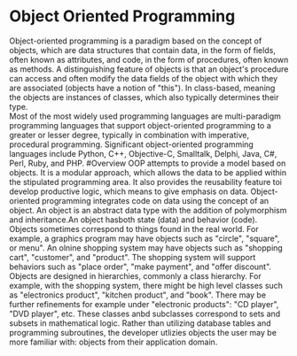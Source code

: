 # Object Oriented Programming
Object-oriented programming is a paradigm based on the concept of objects, which are data structures that contain data, in the form of fields, often known as attributes, and code, in the form of procedures, often known as methods. A distinguishing feature of objects is that an object's procedure can access and often modify the data fields of the object with which they are associated (objects have a notion of "this"). In class-based, meaning the objects are instances of classes, which also typically determines their type. <br>
Most of the most widely used programming languages are multi-paradigm programming languages that support object-oriented programming to a greater or lesser degree, typically in combination with imperative, procedural programming. Significant object-oriented programming languages include Python, C++, Objective-C, Smalltalk, Delphi, Java, C#, Perl, Ruby, and PHP.
#Overview
OOP attempts to provide a model based on objects. It is a modular approach, which allows the data to be applied within the stipulated programming area. It also provides the reusability feature toi develop productive logic, which means to give emphasis on data. Object-oriented programming integrates code on data using the concept of an object. An object is an abstract data type with the addition of polymorphism and inheritance.An object hasboth state (data) and behavior (code). <br>
Objects sometimes correspond to things found in the real world. For example, a graphics program may have objects such as "circle", "square", or menu". An olnine shopping system may have objects such as "shopping cart", "customer", and "product". The shopping system will support behaviors such as "place order", "make payment", and "offer discount". <br>
Objects are designed in hierarchies, commonly a class hierarchy. For example, with the shopping system, there might be high level classes such as "electronics product", "kitchen product", and "book". There may be further refinements for example under "electronic products": "CD player", "DVD player", etc. These classes anbd subclasses correspond to sets and subsets in mathematical logic. Rather than utilizing database tables and programming subroutines, the developer utlizies objects the user may be more familiar with: objects from their application domain. <br> 
